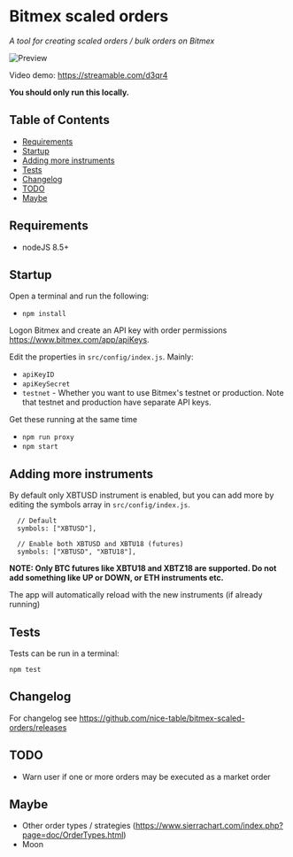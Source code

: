 # Bitmex scaled orders

_A tool for creating scaled orders / bulk orders on Bitmex_

![Preview](https://i.imgur.com/dWgDAeg.png)

Video demo: https://streamable.com/d3qr4

**You should only run this locally.**

## Table of Contents

- [Requirements](#requirements)
- [Startup](#startup)
- [Adding more instruments](#adding-more-instruments)
- [Tests](#tests)
- [Changelog](#changelog)
- [TODO](#todo)
- [Maybe](#maybe)

## Requirements

- nodeJS 8.5+

## Startup

Open a terminal and run the following:

- `npm install`

Logon Bitmex and create an API key with order permissions https://www.bitmex.com/app/apiKeys.

Edit the properties in `src/config/index.js`. Mainly:

- `apiKeyID`
- `apiKeySecret`
- `testnet` - Whether you want to use Bitmex's testnet or production. Note that testnet and production have separate API keys.

Get these running at the same time

- `npm run proxy`
- `npm start`

## Adding more instruments

By default only XBTUSD instrument is enabled, but you can add more by editing the symbols array in `src/config/index.js`.

```
  // Default
  symbols: ["XBTUSD"],

  // Enable both XBTUSD and XBTU18 (futures)
  symbols: ["XBTUSD", "XBTU18"],
```

**NOTE: Only BTC futures like XBTU18 and XBTZ18 are supported. Do not add something like UP or DOWN, or ETH instruments etc.**

The app will automatically reload with the new instruments (if already running)

## Tests

Tests can be run in a terminal:

`npm test`

## Changelog

For changelog see https://github.com/nice-table/bitmex-scaled-orders/releases

## TODO

- Warn user if one or more orders may be executed as a market order

## Maybe

- Other order types / strategies (https://www.sierrachart.com/index.php?page=doc/OrderTypes.html)
- Moon
